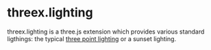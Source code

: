 threex.lighting
===============
threex.lighting is a three.js extension which provides various standard ligthings:
the typical [three point lighting](http://en.wikipedia.org/wiki/Three-point_lighting)
or a sunset lighting.

